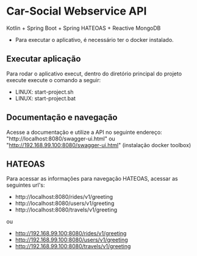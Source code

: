 # Car-Social Webservice API
Kotlin + Spring Boot + Spring HATEOAS + Reactive MongoDB

- Para executar o aplicativo, é necessário ter o docker instalado.

## Executar aplicação
Para rodar o aplicativo execut, dentro do diretório principal do projeto execute execute o comando a seguir:  

- LINUX: start-project.sh
- LINUX: start-project.bat

## Documentação e navegação

Acesse a documentação e utilize a API no seguinte endereço: "http://localhost:8080/swagger-ui.html" ou "http://192.168.99.100:8080/swagger-ui.html" (instalação docker toolbox)

## HATEOAS

Para acessar as informações para navegação HATEOAS, acessar as seguintes url's: 

- http://localhost:8080/rides/v1/greeting
- http://localhost:8080/users/v1/greeting
- http://localhost:8080/travels/v1/greeting

ou 

- http://192.168.99.100:8080/rides/v1/greeting
- http://192.168.99.100:8080/users/v1/greeting
- http://192.168.99.100:8080/travels/v1/greeting
